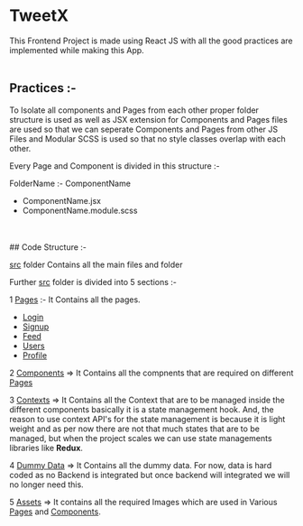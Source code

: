 # TweetX

This Frontend Project is made using React JS with all the good practices are implemented while making this App.
<br>
<br>
## Practices :-

To Isolate all components and Pages from each other proper folder structure is used as well as JSX extension for Components and Pages files are used so that we can seperate Components and Pages from other JS Files and Modular SCSS is used so that no style classes overlap with each other.

Every Page and Component is divided in this structure :-

FolderName :- ComponentName
  - ComponentName.jsx
  - ComponentName.module.scss
<br>
<br>
## Code Structure :-

[src](/src/) folder Contains all the main files and folder

Further [src](/src/) folder is divided into 5 sections :-

1 [Pages](/src/pages/) :- It Contains all the pages.
  - [Login](/src/pages/Login/)
  - [Signup](/src/pages/Signup/)
  - [Feed](/src/pages/Feed/)
  - [Users](/src/pages/Users/)
  - [Profile](/src/pages/Profile/)
    
2 [Components](/src/components/) => It Contains all the compnents that are required on different [Pages](/src//pages/)

3 [Contexts](src/contexts/) => It Contains all the Context that are to be managed inside the different components basically it is a state management hook. And, the reason to use context API's for the state management is because it is light weight and as per now there are not that much states that are to be managed, but when the project scales we can use state managements libraries like **Redux**.

4 [Dummy Data](src/dummyData/) => It Contains all the dummy data. For now, data is hard coded as no Backend is integrated but once backend will integrated we will no longer need this.

5 [Assets](src/assets/) => It contains all the required Images which are used in Various [Pages](/src//pages/) and [Components](/src/components/).